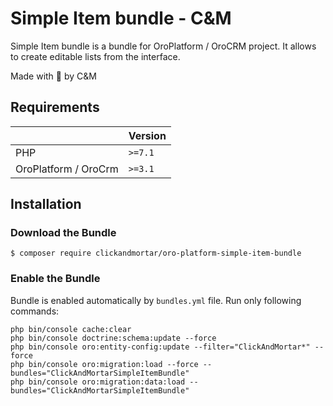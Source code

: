 # Simple Item bundle - C&M

Simple Item bundle is a bundle for OroPlatform / OroCRM project. It allows to create editable lists from the interface.

Made with :blue_heart: by C&M

## Requirements

|                                     | Version |
| ----------------------------------- | ------- |
| PHP                                 | `>=7.1` |
| OroPlatform / OroCrm                | `>=3.1` |

## Installation

### Download the Bundle

```console
$ composer require clickandmortar/oro-platform-simple-item-bundle
```

### Enable the Bundle

Bundle is enabled automatically by `bundles.yml` file.
Run only following commands:

```
php bin/console cache:clear
php bin/console doctrine:schema:update --force
php bin/console oro:entity-config:update --filter="ClickAndMortar*" --force
php bin/console oro:migration:load --force --bundles="ClickAndMortarSimpleItemBundle"
php bin/console oro:migration:data:load --bundles="ClickAndMortarSimpleItemBundle"
```